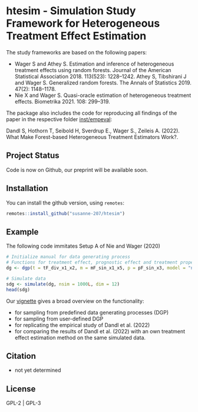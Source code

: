 # htesim - Simulation Study Framework for Heterogeneous Treatment Effect Estimation 

The study frameworks are based on the following papers: 

* Wager S and Athey S. Estimation and inference of heterogeneous treatment effects using random
forests. Journal of the American Statistical Association 2018. 113(523): 1228–1242.
Athey S, Tibshirani J and Wager S. Generalized random forests. The Annals of Statistics 2019.
47(2): 1148–1178.
* Nie X and Wager S. Quasi-oracle estimation of heterogeneous treatment effects. Biometrika 2021.
108: 299–319.

The package also includes the code for reproducing all findings of the paper in the respective folder [inst/empeval](https://github.com/dandls/htesim/tree/master/inst/empeval): 

Dandl S, Hothorn T, Seibold H, Sverdrup E., Wager S., Zeileis A. (2022). What Make Forest-based Heterogeneous Treatment
Estimators Work?. 


## Project Status

Code is now on Github, our preprint will be available soon. 

## Installation

You can install the github version, using `remotes`:

```r
remotes::install_github("susanne-207/htesim")
```

## Example 
The following code immitates Setup A of Nie and Wager (2020)  
```r 
# Initialize manual for data generating process
# Functions for treatment effect, prognostic effect and treatment propensity 
dg <- dgp(t = tF_div_x1_x2, m = mF_sin_x1_x5, p = pF_sin_x3, model = "normal", xmodel = "unif")

# Simulate data 
sdg <- simulate(dg, nsim = 1000L, dim = 12) 
head(sdg) 
```

Our [vignette](https://github.com/dandls/htesim/tree/master/vignettes) gives a broad overview on the functionality: 
- for sampling from predefined data generating processes (DGP)
- for sampling from user-defined DGP
- for replicating the empirical study of Dandl et al. (2022) 
- for comparing the results of Dandl et al. (2022) with an own treatment effect estimation method on the same simulated data.

## Citation

* not yet determined 

## License

GPL-2 | GPL-3
